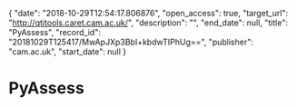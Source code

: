 {
  "date": "2018-10-29T12:54:17.806876", 
  "open_access": true, 
  "target_url": "http://qtitools.caret.cam.ac.uk/", 
  "description": "", 
  "end_date": null, 
  "title": "PyAssess", 
  "record_id": "20181029T125417/MwApJXp3BbI+kbdwTIPhUg==", 
  "publisher": "cam.ac.uk", 
  "start_date": null
}

# PyAssess

